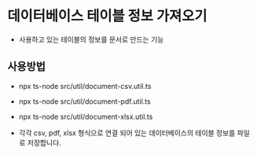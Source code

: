 # 데이터베이스 테이블 정보 가져오기

- 사용하고 있는 테이블의 정보를 문서로 만드는 기능

## 사용방법

- npx ts-node src/util/document-csv.util.ts
- npx ts-node src/util/document-pdf.util.ts
- npx ts-node src/util/document-xlsx.util.ts

- 각각 csv, pdf, xlsx 형식으로 연결 되어 있는 데이터베이스의 테이블 정보를 파일로 저장합니다.

